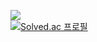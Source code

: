 ![](https://leetcard.jacoblin.cool/6cessfuldev?theme=unicorn)  
[![Solved.ac
프로필](http://mazassumnida.wtf/api/generate_badge?boj=6cessfuldev)](https://solved.ac/6cessfuldev)
